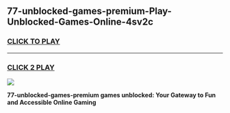 
## 77-unblocked-games-premium-Play-Unblocked-Games-Online-4sv2c
<h3>
<a href="https://premium76.site?title=77-unblocked-games-premium&ref=25A">CLICK TO PLAY</a></h3>
<hr>

<h3>
<a href="https://premium76.site?title=77-unblocked-games-premium&ref=25A">CLICK 2 PLAY</a>
  
</h3>

<a href="https://premium76.site?title=77-unblocked-games-premium&ref=25A"><img src="https://clearcache.store/games.png"></a>


**77-unblocked-games-premium games unblocked: Your Gateway to Fun and Accessible Online Gaming**

